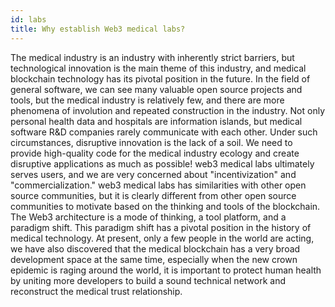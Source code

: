 ```yaml
---
id: labs
title: Why establish Web3 medical labs?
---
```


The medical industry is an industry with inherently strict barriers, but technological innovation is the main theme of this industry, and medical blockchain technology has its pivotal position in the future. In the field of general software, we can see many valuable open source projects and tools, but the medical industry is relatively few, and there are more phenomena of involution and repeated construction in the industry. Not only personal health data and hospitals are information islands, but medical software R&D companies rarely communicate with each other. Under such circumstances, disruptive innovation is the lack of a soil. We need to provide high-quality code for the medical industry ecology and create disruptive applications as much as possible! web3 medical labs ultimately serves users, and we are very concerned about "incentivization" and "commercialization." web3 medical labs has similarities with other open source communities, but it is clearly different from other open source communities to motivate based on the thinking and tools of the blockchain. The Web3 architecture is a mode of thinking, a tool platform, and a paradigm shift. This paradigm shift has a pivotal position in the history of medical technology. At present, only a few people in the world are acting, we have also discovered that the medical blockchain has a very broad development space at the same time, especially when the new crown epidemic is raging around the world, it is important to protect human health by uniting more developers to build a sound technical network and reconstruct the medical trust relationship.
